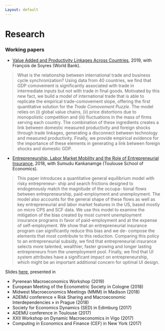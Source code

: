 ```yaml
---
Layout: default
---
```


# Research

### Working papers 

*   [Value Added and Productivity Linkages Across Countries](http://agaillard.eu/projects/TCP/), 2019, with François de Soyres (World Bank).

> What is the relationship between international trade and business cycle synchronization? Using data from 40 countries, we find that GDP comovement is significantly associated with trade in intermediate inputs but not with trade in final goods. Motivated by this new fact, we build a model of international trade that is able to replicate the empirical trade-comovement slope, offering the first quantitative solution for the *Trade Comovement Puzzle*. The model relies on (i) global value chains, (ii) price distortions due to monopolistic competition and (iii) fluctuations in the mass of firms serving each country. The combination of these ingredients creates a link between domestic measured productivity and foreign shocks through trade linkages, generating a disconnect between technology and measured productivity. Finally, we provide empirical evidence for the importance of these elements in generating a link between foreign shocks and domestic GDP.


*   [Entrepreneurship, Labor Market Mobility and the Role of Entrepreneurial Insurance](http://agaillard.eu/projects/ELMM/), 2018, with Sumudu Kankanamge (Toulouse School of Economics).

> This paper introduces a quantitative general equilibrium model with risky entrepreneur- ship and search frictions designed to endogenously match the magnitude of the occupa- tional flows between entrepreneurship, paid-employment and unemployment. The model also accounts for the general shape of these flows as well as key entrepreneurial and labor market features in the US, based mostly on micro CPS and SCF data. We use this model to examine the mitigation of the bias created by most current unemployment insurance programs in favor of paid-employment and at the expense of self-employment. We show that an entrepreneurial insurance program can significantly reduce this bias and we de- compose the elements that most contribute to this reduction. Comparing this policy to an entrepreneurial subsidy, we find that entrepreneurial insurance selects more talented, wealthier, faster growing and longer lasting entrepreneurs from the unemployment pool. Finally, we find that UI system attributes have a significant impact on entrepreneurship, which might be an important additional concern for optimal UI design.


Slides [here](http://agaillard.eu/DRI_slides30.pdf), presented in
* Pyrenean Macroeconomics Workshop (2019)
* European Meeting of the Econometric Society in Cologne (2018)
* Midwest Macroeconomics Meetings (MMM) in Madison (2018)
* ADEMU conference « Risk Sharing and Macroeconomic Interdependencies » in Prague (2018)
* Society for Economics Dynamics (SED) in Edimburg (2017)
* ADEMU conference in Toulouse (2017)
* XXII Workshop on Dynamic Macroeconomics in Vigo (2017)
* Computing in Economics and Finance (CEF) in New York (2017)
